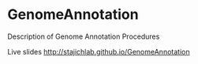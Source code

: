 # GenomeAnnotation
Description of Genome Annotation Procedures

Live slides http://stajichlab.github.io/GenomeAnnotation
